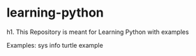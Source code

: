 # learning-python
h1. This Repository is meant for Learning Python with examples

Examples:
sys info
turtle example
